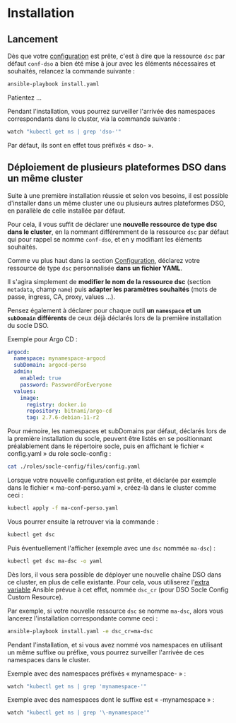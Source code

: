 # Installation

## Lancement

Dès que votre [configuration](#configuration) est prête, c'est à dire que la ressource `dsc` par défaut  `conf-dso` a bien été mise à jour avec les éléments nécessaires et souhaités, relancez la commande suivante :

```bash
ansible-playbook install.yaml
```

Patientez …

Pendant l'installation, vous pourrez surveiller l'arrivée des namespaces correspondants dans le cluster, via la commande suivante :

```bash
watch "kubectl get ns | grep 'dso-'"
```

Par défaut, ils sont en effet tous préfixés « dso- ».

## Déploiement de plusieurs plateformes DSO dans un même cluster

Suite à une première installation réussie et selon vos besoins, il est possible d'installer dans un même cluster une ou plusieurs autres plateformes DSO, en parallèle de celle installée par défaut.

Pour cela, il vous suffit de déclarer une **nouvelle ressource de type dsc dans le cluster**, en la nommant différemment de la ressource `dsc` par défaut qui pour rappel se nomme `conf-dso`, et en y modifiant les éléments souhaités.

Comme vu plus haut dans la section [Configuration](#configuration), déclarez votre ressource de type `dsc` personnalisée **dans un fichier YAML**.

Il s'agira simplement de **modifier le nom de la ressource dsc** (section `metadata`, champ `name`) puis **adapter les paramètres souhaités** (mots de passe, ingress, CA, proxy, values …).

Pensez également à déclarer pour chaque outil **un `namespace` et un `subDomain` différents** de ceux déjà déclarés lors de la première installation du socle DSO.

Exemple pour Argo CD :

```yaml
argocd:
  namespace: mynamespace-argocd
  subDomain: argocd-perso
  admin:
    enabled: true
    password: PasswordForEveryone
  values:
    image:
      registry: docker.io
      repository: bitnami/argo-cd
      tag: 2.7.6-debian-11-r2
```

Pour mémoire, les namespaces et subDomains par défaut, déclarés lors de la première installation du socle, peuvent être listés en se positionnant préalablement dans le répertoire socle, puis en affichant le fichier « config.yaml » du role socle-config :

```bash
cat ./roles/socle-config/files/config.yaml
```

Lorsque votre nouvelle configuration est prête, et déclarée par exemple dans le fichier « ma-conf-perso.yaml », créez-là dans le cluster comme ceci :

```bash
kubectl apply -f ma-conf-perso.yaml
```

Vous pourrer ensuite la retrouver via la commande :

```bash
kubectl get dsc
```

Puis éventuellement l'afficher (exemple avec une `dsc` nommée `ma-dsc`) :

```bash
kubectl get dsc ma-dsc -o yaml
```

Dès lors, il vous sera possible de déployer une nouvelle chaîne DSO  dans ce cluster, en plus de celle existante. Pour cela, vous utiliserez l'[extra variable](https://docs.ansible.com/ansible/latest/playbook_guide/playbooks_variables.html#defining-variables-at-runtime) Ansible prévue à cet effet, nommée `dsc_cr` (pour DSO Socle Config Custom Resource).

Par exemple, si votre nouvelle ressource `dsc` se nomme `ma-dsc`, alors vous lancerez l'installation correspondante comme ceci :

```bash
ansible-playbook install.yaml -e dsc_cr=ma-dsc
```

Pendant l'installation, et si vous avez nommé vos namespaces en utilisant un même suffixe ou préfixe, vous pourrez surveiller l'arrivée de ces namespaces dans le cluster.

Exemple avec des namespaces préfixés « mynamespace- » :

```bash
watch "kubectl get ns | grep 'mynamespace-'"
```

Exemple avec des namespaces dont le suffixe est « -mynamespace » :

```bash
watch "kubectl get ns | grep '\-mynamespace'"
```

